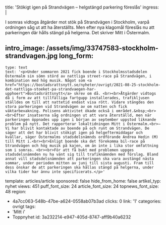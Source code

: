 title: 'Stökigt igen på Strandvägen – helgstängd parkering föreslås'
ingress: |
  <p>I somras vidtogs åtgärder mot stök på Strandvägen i Stockholm, varpå ordningen såg ut att ha återställts. Men efter nya klagomål föreslås nu att parkeringen där hålls stängd på helgerna. Det skriver Mitt i Östermalm.
  </p>
  
intro_image: /assets/img/33747583-stockholm-strandvagen.jpg
long_form:
  -
    type: text
    text: '<p>Under sommaren 2021 fick boende i Stockholmsstadsdelen Östermalm sin sömn störd av nattliga street-race på Strandvägen, i kombination med hög musik. Något som <a href="https://bostadsrattsnytt.se/nyheter/ovrigt/2021-08-25-stockholm-det-nattliga-stoeket-pa-strandvaegen-har-upphoert">Bostadsrättsnytt</a> skrev om då. <br><br>Åtgärder vidtogs då i form av att tillfälliga fartgupp installerades, trafikljusen ställdes om till att nattetid endast visa rött. Vidare stängdes den stora parkeringen vid Strandvägen av om natten och fick väktarbevakning. Polisens aktivitet ökade också i området.&nbsp;<br><br>Efter insatserna såg ordningen ut att vara återställd, men när parkeringen öppnades upp igen i början av september uppstod liknande problem på nytt. Det rapporterar lokaltidningen Mitt i Östermalm.<br>– Vi har blivit kontaktade av boende på och runt om Strandvägen. De säger att det har blivit stökigt igen på helgeftermiddagar och kvällar, säger Östermalms stadsdelsnämnds ordförande Andrea Hedin (M) till Mitt i.<br><br>Enligt boende ska det förekomma bil-race på Strandvägen och hög musik på kajen, om än inte i lika stor omfattning som i somras. <br><br>För att få bukt med problemen uppges stadsdelsnämnden nu ha vänt sig till trafiknämnden med förslag. Bland annat vill stadsdelsnämnden att parkeringen ska vara avstängd nästa sommar, under perioden mitten av juni till sista augusti. Fram till dess önskar de att parkeringen ska hållas stängd på helgerna, under vilka tider har ännu inte specificerats.</p>'
template: articles/article
sponsored: false
hide_from_home: false
artikel_typ: nyhet
views: 451
puff_font_size: 24
article_font_size: 24
topnews_font_size: 48
region:
  - 4a7cc063-548b-47be-a624-0558ab07b3ad
clicks: 0
link: '1'
categories: ovrigt
tags:
  - 'Mitt i'
  - Toppnyhet
id: 3a232214-e947-405d-8747-aff9b40a6232
